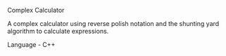 Complex Calculator

A complex calculator using reverse polish notation and the shunting yard algorithm to calculate expressions.

Language - C++
